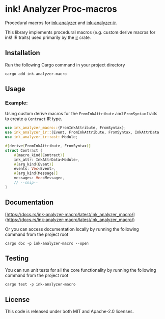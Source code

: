 # ink! Analyzer Proc-macros

Procedural macros for [ink-analyzer](/crates/analyzer) and [ink-analyzer-ir](/crates/ir).

This library implements procedural macros (e.g. custom derive macros for ink! IR traits) used primarily by the [ir](/crates/ir) crate.

## Installation

Run the following Cargo command in your project directory

```shell
cargo add ink-analyzer-macro
```

## Usage

### Example:
Using custom derive macros for the `FromInkAttribute` and `FromSyntax` traits to create a `Contract` IR type.

```rust
use ink_analyzer_macro::{FromInkAttribute, FromSyntax};
use ink_analyzer_ir::{Event, FromInkAttribute, FromSyntax, InkAttrData, InkAttribute, Message};
use ink_analyzer_ir::ast::Module;

#[derive(FromInkAttribute, FromSyntax)]
struct Contract {
    #[macro_kind(Contract)]
    ink_attr: InkAttrData<Module>,
    #[arg_kind(Event)]
    events: Vec<Event>,
    #[arg_kind(Message)]
    messages: Vec<Message>,
    // --snip--
}
```

## Documentation

[https://docs.rs/ink-analyzer-macro/latest/ink_analyzer_macro/](https://docs.rs/ink-analyzer-macro/latest/ink_analyzer_macro/)

Or you can access documentation locally by running the following command from the project root

```shell
cargo doc -p ink-analyzer-macro --open
```

## Testing

You can run unit tests for all the core functionality by running the following command from the project root

```shell
cargo test -p ink-analyzer-macro
```

## License

This code is released under both MIT and Apache-2.0 licenses.
